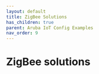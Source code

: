 ```yaml
---
layout: default
title: ZigBee Solutions
has_children: true
parent: Aruba IoT Config Examples
nav_order: 9
---
```


# ZigBee solutions